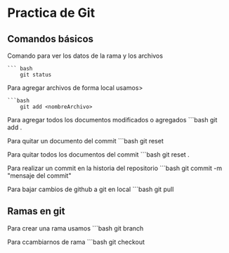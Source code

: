 # Practica de Git

## Comandos básicos

Comando para ver los datos de la rama y los archivos

    ``` bash
        git status


Para agregar archivos de forma local usamos>

    ```bash
        git add <nombreArchivo>

Para agregar todos los documentos modificados o agregados
    ```bash
        git add .

Para quitar un documento del commit 
    ```bash
        git reset <nombreArchivo>

Para quitar todos los documentos del commit 
    ```bash
        git reset .

Para realizar un commit en la historia del repositorio
    ```bash
        git commit -m "mensaje del commit"


Para bajar cambios de github a git en local
    ```bash
        git pull

## Ramas en git

Para crear una rama usamos
    ```bash
        git branch <nombreRama>

Para ccambiarnos de rama
    ```bash
        git checkout <nombreRamaALaQueNosPasamos>